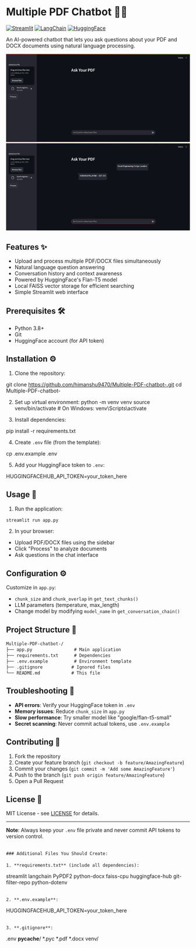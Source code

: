 # Multiple PDF Chatbot 🤖📄

[![Streamlit](https://img.shields.io/badge/Streamlit-FF4B4B?style=for-the-badge&logo=Streamlit&logoColor=white)](https://streamlit.io/)
[![LangChain](https://img.shields.io/badge/LangChain-00A67D?style=for-the-badge)](https://python.langchain.com/)
[![HuggingFace](https://img.shields.io/badge/HuggingFace-FFD21F?style=for-the-badge&logo=huggingface&logoColor=black)](https://huggingface.co/)

An AI-powered chatbot that lets you ask questions about your PDF and DOCX documents using natural language processing.

![Screenshot](ss.png)
![Screenshot](image.png)

## Features ✨

- Upload and process multiple PDF/DOCX files simultaneously
- Natural language question answering
- Conversation history and context awareness
- Powered by HuggingFace's Flan-T5 model
- Local FAISS vector storage for efficient searching
- Simple Streamlit web interface

## Prerequisites 🛠️

- Python 3.8+
- Git
- HuggingFace account (for API token)

## Installation ⚙️

1. Clone the repository:

git clone https://github.com/himanshu9470/Multiple-PDF-chatbot-.git
cd Multiple-PDF-chatbot-

2. Set up virtual environment:
python -m venv venv
source venv/bin/activate  # On Windows: venv\Scripts\activate

3. Install dependencies:

pip install -r requirements.txt


4. Create `.env` file (from the template):

cp .env.example .env


5. Add your HuggingFace token to `.env`:

HUGGINGFACEHUB_API_TOKEN=your_token_here

## Usage 🚀

1. Run the application:
```bash
streamlit run app.py
```

2. In your browser:
- Upload PDF/DOCX files using the sidebar
- Click "Process" to analyze documents
- Ask questions in the chat interface

## Configuration ⚙️

Customize in `app.py`:
- `chunk_size` and `chunk_overlap` in `get_text_chunks()`
- LLM parameters (temperature, max_length)
- Change model by modifying `model_name` in `get_conversation_chain()`

## Project Structure 📂

```
Multiple-PDF-chatbot-/
├── app.py                # Main application
├── requirements.txt      # Dependencies
├── .env.example          # Environment template
├── .gitignore           # Ignored files
└── README.md            # This file
```

## Troubleshooting 🐛

- **API errors**: Verify your HuggingFace token in `.env`
- **Memory issues**: Reduce `chunk_size` in `app.py`
- **Slow performance**: Try smaller model like "google/flan-t5-small"
- **Secret scanning**: Never commit actual tokens, use `.env.example`

## Contributing 🤝

1. Fork the repository
2. Create your feature branch (`git checkout -b feature/AmazingFeature`)
3. Commit your changes (`git commit -m 'Add some AmazingFeature'`)
4. Push to the branch (`git push origin feature/AmazingFeature`)
5. Open a Pull Request

## License 📜

MIT License - see [LICENSE](LICENSE) for details.

---

**Note**: Always keep your `.env` file private and never commit API tokens to version control.
```

### Additional Files You Should Create:

1. **requirements.txt** (include all dependencies):
```
streamlit
langchain
PyPDF2
python-docx
faiss-cpu
huggingface-hub
git-filter-repo
python-dotenv
```

2. **.env.example**:
```
HUGGINGFACEHUB_API_TOKEN=your_token_here
```

3. **.gitignore**:
```
.env
__pycache__/
*.pyc
*.pdf
*.docx
venv/
```
